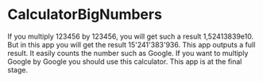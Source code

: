 # CalculatorBigNumbers
If you multiply 123456 by 123456, you will get such a result 1,52413839e10. But in this app you will get the result 15'241'383'936. This app outputs a full result. It easily counts the number such as Google. If you want to multiply Google by Google you should use this calculator. This app is at the final stage.
